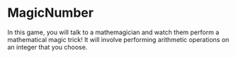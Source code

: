 # MagicNumber
In this game, you will talk to a mathemagician and watch them perform a mathematical magic trick! It will involve performing arithmetic operations on an integer that you choose.
